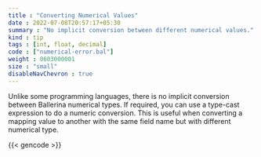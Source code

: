 ```yaml
---
title : "Converting Numerical Values"
date : 2022-07-08T20:57:17+05:30
summary : "No implicit conversion between different numerical values."
kind : tip 
tags : [int, float, decimal] 
code : ["numerical-error.bal"] 
weight : 0603000001 
size : "small" 
disableNavChevron : true      
---
```


Unlike some programming languages, there is no implicit conversion between Ballerina numerical types. If required, you can use a type-cast expression to do a numeric conversion. This is useful when converting a mapping value to another with the same field name but with different numerical type. 

{{< gencode >}}